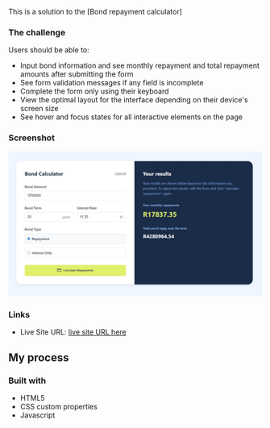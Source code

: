 This is a solution to the [Bond repayment calculator]

### The challenge

Users should be able to:

- Input bond information and see monthly repayment and total repayment amounts after submitting the form
- See form validation messages if any field is incomplete
- Complete the form only using their keyboard
- View the optimal layout for the interface depending on their device's screen size
- See hover and focus states for all interactive elements on the page

### Screenshot

![](./screenshot.JPG)


### Links

- Live Site URL: [live site URL here](https://bennymota.github.io/bond-repayment-calculator-main/)

## My process

### Built with

- HTML5
- CSS custom properties
- Javascript
